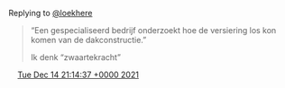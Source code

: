 Replying to [@loekhere](https://twitter.com/loekhere/status/1470758934713716740)

> “Een gespecialiseerd bedrijf onderzoekt hoe de versiering los kon komen van de dakconstructie\.”  
>   
> Ik denk “zwaartekracht”

<img src="../../media/tweet.ico" width="12" /> [Tue Dec 14 21:14:37 +0000 2021](https://twitter.com/DromerDenker/status/1470864828491259919)